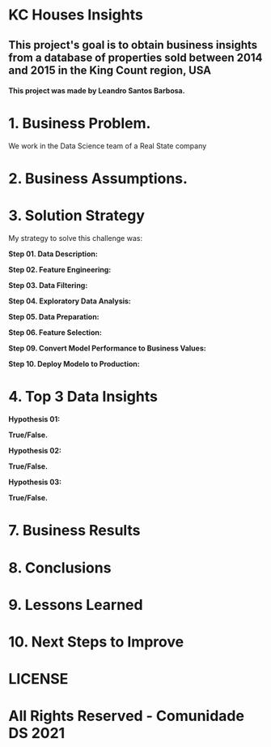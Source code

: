 # KC Houses Insights

## This project's goal is to obtain business insights from a database of properties sold between 2014 and 2015 in the King Count region, USA

#### This project was made by Leandro Santos Barbosa.

# 1. Business Problem.

We work in the Data Science team of a Real State company


# 2. Business Assumptions.

# 3. Solution Strategy

My strategy to solve this challenge was:

**Step 01. Data Description:**

**Step 02. Feature Engineering:**

**Step 03. Data Filtering:**

**Step 04. Exploratory Data Analysis:**

**Step 05. Data Preparation:**

**Step 06. Feature Selection:**



**Step 09. Convert Model Performance to Business Values:**

**Step 10. Deploy Modelo to Production:**

# 4. Top 3 Data Insights

**Hypothesis 01:**

**True/False.**

**Hypothesis 02:**

**True/False.**

**Hypothesis 03:**

**True/False.**


# 7. Business Results

# 8. Conclusions

# 9. Lessons Learned

# 10. Next Steps to Improve

# LICENSE

# All Rights Reserved - Comunidade DS 2021
